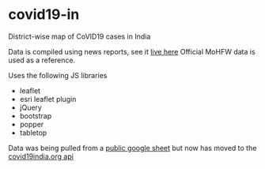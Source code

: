 # covid19-in
District-wise map of CoVID19 cases in India

Data is compiled using news reports, see it [live here](https://fieldmaps.in/covid19/)
Official MoHFW data is used as a reference.

Uses the following JS libraries
- leaflet
- esri leaflet plugin
- jQuery
- bootstrap
- popper
- tabletop

Data was being pulled from a [public google sheet](https://docs.google.com/spreadsheets/d/e/2PACX-1vRlSCAn1nS4h9n9Fp25iuOsH54RfMUjj3xX5CZqjGUqYCVXgwgtJojuqVeqekazs2TkSJ95Jwplo7lL/pubhtml#) but now has moved to the [covid19india.org api](https://github.com/covid19india/api)
